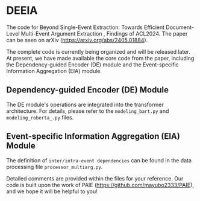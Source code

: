 # DEEIA
The code for Beyond Single-Event Extraction: Towards Efficient Document-Level Multi-Event Argument Extraction , Findings of ACL2024. The paper can be seen on arXiv (https://arxiv.org/abs/2405.01884).

The complete code is currently being organized and will be released later. At present, we have made available the core code from the paper, including the Dependency-guided Encoder (DE) module and the Event-specific Information Aggregation (EIA) module.

## Dependency-guided Encoder (DE) Module

The DE module's operations are integrated into the transformer architecture. For details, please refer to the `modeling_bart.py` and `modeling_roberta_.py` files.

## Event-specific Information Aggregation (EIA) Module

The definition of `inter/intra-event dependencies` can be found in the data processing file `processor_multiarg.py`.

Detailed comments are provided within the files for your reference. Our code is built upon the work of PAIE (https://github.com/mayubo2333/PAIE), and we hope it will be helpful to you!

